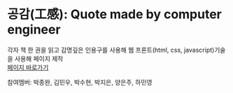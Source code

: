 # 공감(工感): Quote made by computer engineer  
각자 책 한 권을 읽고 감명깊은 인용구를 사용해 웹 프론트(html, css, javascript)기술을 사용해 페이지 제작  
[페이지 바로가기](https://dsc-sahmyook.github.io/GongGam/)  

참여멤버: 박종완, 김민우, 박수현, 박지은, 양은주, 하민영  
